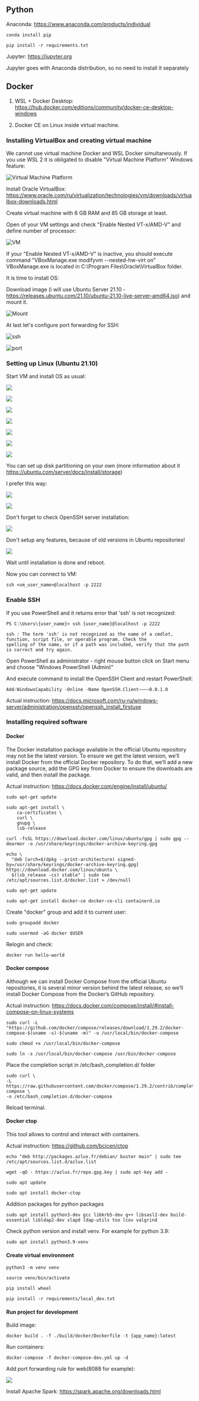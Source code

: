 ## Python
Anaconda: https://www.anaconda.com/products/individual

`conda install pip`

`pip install -r requirements.txt`

Jupyter: https://jupyter.org

Jupyter goes with Anaconda distribution, so no need to install it separately

## Docker

1) WSL + Docker Desktop: https://hub.docker.com/editions/community/docker-ce-desktop-windows

2) Docker CE on Linux inside virtual machine.

### Installing VirtualBox and creating virtual machine

We cannot use virtual machine Docker and WSL Docker simultaneously. If you use WSL 2 it is obligated to disable "Virtual Machine Platform" Windows feature:

![Virtual Machine Platform](images/img.png)

Install Oracle VirtualBox: https://www.oracle.com/ru/virtualization/technologies/vm/downloads/virtualbox-downloads.html

Create virtual machine with 6 GB RAM and 85 GB storage at least.

Open of your VM settings and check "Enable Nested VT-x/AMD-V" and define number of processor:

![VM](images/img_1.png)

If your "Enable Nested VT-x/AMD-V" is inactive, you should execute command "VBoxManage.exe modifyvm <vm-name> --nested-hw-virt on" VBoxManage.exe is located in C:\Program Files\Oracle\VirtualBox folder.

It is time to install OS:

Download image (i will use Ubuntu Server 21.10 - https://releases.ubuntu.com/21.10/ubuntu-21.10-live-server-amd64.iso) and mount it.

![Mount](images/img_2.png)

At last let's configure port forwarding for SSH:

![ssh](images/img_3.png)

![port](images/img_4.png)

### Setting up Linux (Ubuntu 21.10)

Start VM and install OS as usual:

![](images/img_5.png)

![](images/img_6.png)

![](images/img_7.png)

![](images/img_8.png)

![](images/img_9.png)

![](images/img_10.png)

![](images/img_11.png)

You can set up disk partitioning on your own (more information about it https://ubuntu.com/server/docs/install/storage)

I prefer this way:

![](images/img_12.png)

![](images/img_13.png)

Don't forget to check OpenSSH server installation:

![](images/img_14.png)

Don't setup any features, because of old versions in Ubuntu repositories!

![](images/img_15.png)

Wait until installation is done and reboot.

Now you can connect to VM:

`ssh <vm_user_name>@localhost -p 2222`

### Enable SSH

If you use PowerShell and it returns error that 'ssh' is not recognized:

```
PS C:\Users\{user_name}> ssh {user_name}@localhost -p 2222

ssh : The term 'ssh' is not recognized as the name of a cmdlet, function, script file, or operable program. Check the
spelling of the name, or if a path was included, verify that the path is correct and try again.
```

Open PowerShell as administrator - right mouse button click on Start menu and choose "Windows PowerShell (Admin)"

And execute command to install the OpenSSH Client and restart PowerShell:

`Add-WindowsCapability -Online -Name OpenSSH.Client~~~~0.0.1.0`

Actual instruction: https://docs.microsoft.com/ru-ru/windows-server/administration/openssh/openssh_install_firstuse

### Installing required software

#### Docker
The Docker installation package available in the official Ubuntu repository may not be the latest version. To ensure we get the latest version, we’ll install Docker from the official Docker repository. To do that, we’ll add a new package source, add the GPG key from Docker to ensure the downloads are valid, and then install the package.

Actual instruction: https://docs.docker.com/engine/install/ubuntu/

```
sudo apt-get update
 
sudo apt-get install \
    ca-certificates \
    curl \
    gnupg \
    lsb-release
 
curl -fsSL https://download.docker.com/linux/ubuntu/gpg | sudo gpg --dearmor -o /usr/share/keyrings/docker-archive-keyring.gpg
 
echo \
  "deb [arch=$(dpkg --print-architecture) signed-by=/usr/share/keyrings/docker-archive-keyring.gpg] https://download.docker.com/linux/ubuntu \
  $(lsb_release -cs) stable" | sudo tee /etc/apt/sources.list.d/docker.list > /dev/null
 
sudo apt-get update
 
sudo apt-get install docker-ce docker-ce-cli containerd.io
```

Create "docker" group and add it to current user:

```
sudo groupadd docker
 
sudo usermod -aG docker $USER
```

Relogin and check:

```
docker run hello-world
```

#### Docker compose

Although we can install Docker Compose from the official Ubuntu repositories, it is several minor version behind the latest release, so we’ll install Docker Compose from the Docker’s GitHub repository.

Actual instruction: https://docs.docker.com/compose/install/#install-compose-on-linux-systems

```
sudo curl -L "https://github.com/docker/compose/releases/download/1.29.2/docker-compose-$(uname -s)-$(uname -m)" -o /usr/local/bin/docker-compose
 
sudo chmod +x /usr/local/bin/docker-compose
 
sudo ln -s /usr/local/bin/docker-compose /usr/bin/docker-compose
```

Place the completion script in /etc/bash_completion.d/ folder

```
sudo curl \
-L https://raw.githubusercontent.com/docker/compose/1.29.2/contrib/completion/bash/docker-compose \
-o /etc/bash_completion.d/docker-compose
```

Reload terminal.

#### Docker ctop

This tool allows to control and interact with containers.

Actual instruction: https://github.com/bcicen/ctop

```
echo "deb http://packages.azlux.fr/debian/ buster main" | sudo tee /etc/apt/sources.list.d/azlux.list
 
wget -qO - https://azlux.fr/repo.gpg.key | sudo apt-key add -
 
sudo apt update
 
sudo apt install docker-ctop
```

Addition packages for python packages

`sudo apt install python3-dev gcc libkrb5-dev g++ libsasl2-dev build-essential libldap2-dev slapd ldap-utils tox lcov valgrind`

Check python version and install venv. For example for python 3.9:

`sudo apt install python3.9-venv`

#### Create virtual environment

```
python3 -m venv venv
 
source venv/bin/activate
 
pip install wheel
 
pip install -r requirements/local_dev.txt
```

#### Run project for development

Build image:

`docker build . -f ./build/docker/Dockerfile -t {app_name}:latest`

Run containers:

`docker-compose -f docker-compose-dev.yml up -d`

Add port forwarding rule for web(8088 for example):

![](images/img_16.png)

Install Apache Spark:
https://spark.apache.org/downloads.html



